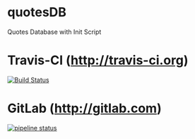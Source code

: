 # quotesDB
Quotes Database with Init Script

# Travis-CI (http://travis-ci.org)
[![Build Status](https://travis-ci.org/JohnStratoudakis/quotesDB.svg?branch=master)](https://travis-ci.org/JohnStratoudakis/quotesDB)

# GitLab (http://gitlab.com)
[![pipeline status](https://gitlab.com/JohnStratoudakis/quotesDB/badges/master/pipeline.svg)](https://gitlab.com/JohnStratoudakis/quotesDB/commits/master)
